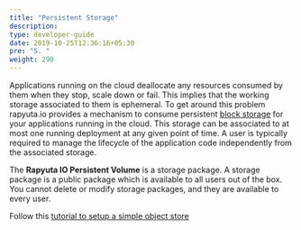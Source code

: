 ```yaml
---
title: "Persistent Storage"
description:
type: developer-guide
date: 2019-10-25T12:36:16+05:30
pre: "5. "
weight: 290
---
```

Applications running on the cloud deallocate
any resources consumed by them when they stop, scale down or fail.
This implies that the working storage associated to them is ephemeral.
To get around this problem rapyuta.io provides a mechanism to consume persistent [block storage](https://en.wikipedia.org/wiki/Block-level_storage)
for your applications running in the cloud. This storage can be
associated to at most one running deployment at any given point
of time. A user is typically required to manage the lifecycle of
the application code independently from the associated storage.

The **Rapyuta IO Persistent Volume** is a storage package. A storage package is a public package which is available to all users out of the box. You cannot delete or modify storage packages, and they are available to every user.

Follow this [tutorial to setup a simple object store](/developer-guide/create-software-packages/persistent-storage/obj-store-deployment-tutorial/)
